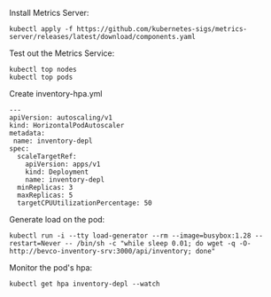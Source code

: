 Install Metrics Server:
```
kubectl apply -f https://github.com/kubernetes-sigs/metrics-server/releases/latest/download/components.yaml
```

Test out the Metrics Service:
```
kubectl top nodes
kubectl top pods
```

Create inventory-hpa.yml
```
---
apiVersion: autoscaling/v1
kind: HorizontalPodAutoscaler
metadata:
 name: inventory-depl
spec:
  scaleTargetRef:
    apiVersion: apps/v1
    kind: Deployment
    name: inventory-depl
  minReplicas: 3
  maxReplicas: 5
  targetCPUUtilizationPercentage: 50
```

Generate load on the pod:
```
kubectl run -i --tty load-generator --rm --image=busybox:1.28 --restart=Never -- /bin/sh -c "while sleep 0.01; do wget -q -O- http://bevco-inventory-srv:3000/api/inventory; done"
```

Monitor the pod's hpa:
```
kubectl get hpa inventory-depl --watch
```